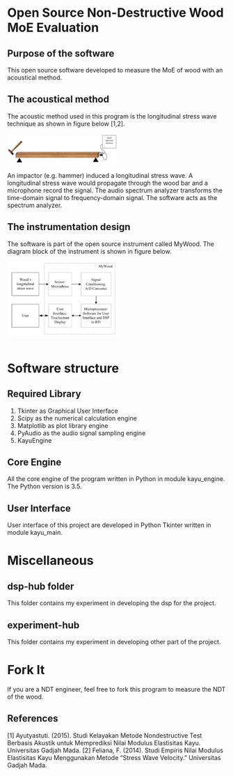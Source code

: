 # Open Source Non-Destructive Wood MoE Evaluation
## Purpose of the software
This open source software developed to measure the MoE of wood with an acoustical method.
## The acoustical method
The acoustic method used in this program is the longitudinal stress wave technique as shown in figure below [1,2].
<br><br>
<img src="./pictures/kayu-experiment-setup.PNG" width="50%" height="50%">
<br><br>
An impactor (e.g. hammer) induced a longitudinal stress wave. A longitudinal stress wave would propagate through the wood bar and a microphone record the signal. The audio spectrum analyzer transforms the time-domain signal to frequency-domain signal. The software acts as the spectrum analyzer.

## The instrumentation design
The software is part of the open source instrument called MyWood. The diagram block of the instrument is shown in figure below.
<br><br>
<img src="./pictures/kayu-instrument-diagram-block.PNG" width="50%" height="50%">
<br><br>

# Software structure
## Required Library
1. Tkinter as Graphical User Interface
2. Scipy as the numerical calculation engine
3. Matplotlib as plot library engine
4. PyAudio as the audio signal sampling engine
5. KayuEngine

## Core Engine
All the core engine of the program written in Python in module kayu_engine. The Python version is 3.5.

## User Interface
User interface of this project are developed in Python Tkinter written in module kayu_main.

# Miscellaneous
## dsp-hub folder
This folder contains my experiment in developing the dsp for the project.

## experiment-hub
This folder contains my experiment in developing other part of the project.

# Fork It
If you are a NDT engineer, feel free to fork this program to measure the NDT of the wood.


## References
[1] Ayutyastuti. (2015). Studi Kelayakan Metode Nondestructive Test Berbasis Akustik untuk Memprediksi Nilai Modulus Elastisitas Kayu. Universitas Gadjah Mada.
[2] Feliana, F. (2014). Studi Empiris Nilai Modulus Elastisitas Kayu Menggunakan Metode “Stress Wave Velocity.” Universitas Gadjah Mada.
